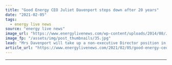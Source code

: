 ```yaml
---
title: "Good Energy CEO Juliet Davenport steps down after 20 years"
date: "2021-02-05"
tags: 
  - energy live news
source: "energy live news"
image_url: "https://www.energylivenews.com/wp-content/uploads/2014/08/Juliet-Davenport-speaking-at-EL2012-Image-Sheena-Bose-and-ELN-575.jpg"
image_fp: "/assets/img/post_thumbnails/35.jpg"
lead: "Mrs Davenport will take up a non-executive Director position in the company "
article_url: "https://www.energylivenews.com/2021/02/05/good-energy-ceo-juliet-davenport-steps-down-after-20-years/"
---
```


---
